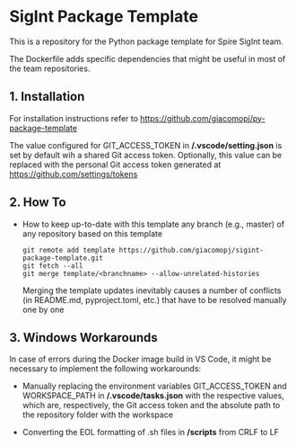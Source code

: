 # SigInt Package Template

This is a repository for the Python package template for Spire SigInt team.

The Dockerfile adds specific dependencies that might be useful in most of the team repositories.

## 1. Installation

For installation instructions refer to https://github.com/giacomopj/py-package-template

The value configured for GIT_ACCESS_TOKEN in **/.vscode/setting.json** is set by default wih a shared Git access token. Optionally, this value can be replaced with the personal Git access token generated at https://github.com/settings/tokens

## 2. How To

- How to keep up-to-date with this template any branch <branchname> (e.g., master) of any repository based on this template

      git remote add template https://github.com/giacomopj/sigint-package-template.git
      git fetch --all
      git merge template/<branchname> --allow-unrelated-histories

  Merging the template updates inevitably causes a number of conflicts (in README.md, pyproject.toml, etc.) that have to be resolved manually one by one

## 3. Windows Workarounds

In case of errors during the Docker image build in VS Code, it might be necessary to implement the following workarounds:

- Manually replacing the environment variables GIT_ACCESS_TOKEN and WORKSPACE_PATH in **/.vscode/tasks.json** with the respective values, which are, respectively, the Git access token and the absolute path to the repository folder with the workspace

- Converting the EOL formatting of .sh files in **/scripts** from CRLF to LF
